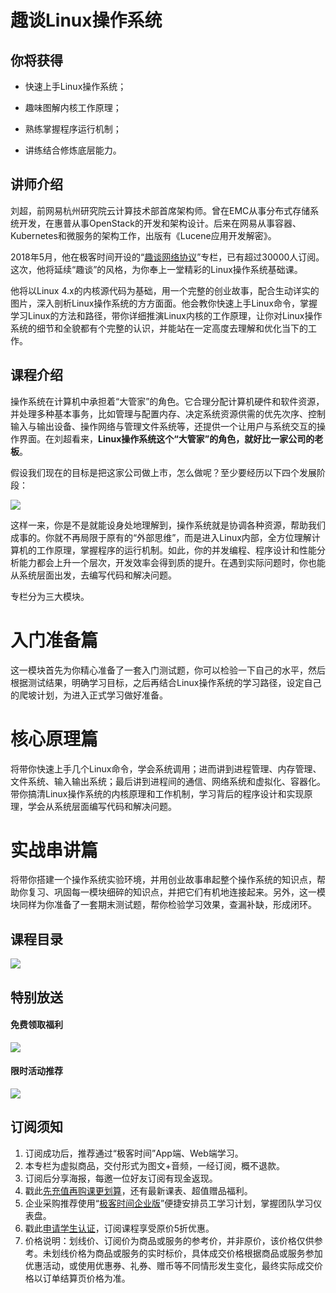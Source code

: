# 趣谈Linux操作系统

## 你将获得

*   快速上手Linux操作系统；
    
*   趣味图解内核工作原理；
    
*   熟练掌握程序运行机制；
    
*   讲练结合修炼底层能力。
    

  

## 讲师介绍

刘超，前网易杭州研究院云计算技术部首席架构师。曾在EMC从事分布式存储系统开发，在惠普从事OpenStack的开发和架构设计。后来在网易从事容器、Kubernetes和微服务的架构工作，出版有《Lucene应用开发解密》。

2018年5月，他在极客时间开设的“[趣谈网络协议](https://time.geekbang.org/column/intro/85?utm_term=zeusKZBFK&utm_source=app&utm_medium=geektime&utm_campaign=85-end&utm_content=caozuoxitongxiangqingye)”专栏，已有超过30000人订阅。这次，他将延续“趣谈”的风格，为你奉上一堂精彩的Linux操作系统基础课。

他将以Linux 4.x的内核源代码为基础，用一个完整的创业故事，配合生动详实的图片，深入剖析Linux操作系统的方方面面。他会教你快速上手Linux命令，掌握学习Linux的方法和路径，带你详细推演Linux内核的工作原理，让你对Linux操作系统的细节和全貌都有个完整的认识，并能站在一定高度去理解和优化当下的工作。

  

## 课程介绍

操作系统在计算机中承担着“大管家”的角色。它合理分配计算机硬件和软件资源，并处理多种基本事务，比如管理与配置内存、决定系统资源供需的优先次序、控制输入与输出设备、操作网络与管理文件系统等，还提供一个让用户与系统交互的操作界面。在刘超看来，**Linux操作系统这个“大管家”的角色，就好比一家公司的老板**。

假设我们现在的目标是把这家公司做上市，怎么做呢？至少要经历以下四个发展阶段：

![](https://static001.geekbang.org/resource/image/7d/a5/7d7b2f705d4877bb331b4ea3ff3450a5.jpg)

这样一来，你是不是就能设身处地理解到，操作系统就是协调各种资源，帮助我们成事的。你就不再局限于原有的“外部思维”，而是进入Linux内部，全方位理解计算机的工作原理，掌握程序的运行机制。如此，你的并发编程、程序设计和性能分析能力都会上升一个层次，开发效率会得到质的提升。在遇到实际问题时，你也能从系统层面出发，去编写代码和解决问题。

专栏分为三大模块。

# 入门准备篇

这一模块首先为你精心准备了一套入门测试题，你可以检验一下自己的水平，然后根据测试结果，明确学习目标，之后再结合Linux操作系统的学习路径，设定自己的爬坡计划，为进入正式学习做好准备。

# 核心原理篇

将带你快速上手几个Linux命令，学会系统调用；进而讲到进程管理、内存管理、文件系统、输入输出系统；最后讲到进程间的通信、网络系统和虚拟化、容器化。带你搞清Linux操作系统的内核原理和工作机制，学习背后的程序设计和实现原理，学会从系统层面编写代码和解决问题。

# 实战串讲篇

将带你搭建一个操作系统实验环境，并用创业故事串起整个操作系统的知识点，帮助你复习、巩固每一模块细碎的知识点，并把它们有机地连接起来。另外，这一模块同样为你准备了一套期末测试题，帮你检验学习效果，查漏补缺，形成闭环。

  

## 课程目录

![](https://static001.geekbang.org/resource/image/5c/d7/5c2802385aa1fd57d8544cb9eedde4d7.jpg)

  

## 特别放送

#### 免费领取福利

[![](https://static001.geekbang.org/resource/image/b0/9b/b01d6e3d17b9708b70b81ce043e4e69b.jpg?wh=1035x360)](https://u.geekbang.org/subject/intro/1000861?utm_source=zhuanlanxiangqingye&utm_medium=app&utm_term=appzhuanlanxiangqingye&gk_cus_user_wechat=university)  
  

#### 限时活动推荐

[![](https://static001.geekbang.org/resource/image/67/a0/6720f5d50b4b38abbf867facdef728a0.png?wh=1035x360)](https://shop18793264.m.youzan.com/wscgoods/detail/2fmoej9krasag5p?dc_ps=2913145716543073286.200001)

  

## 订阅须知

1.  订阅成功后，推荐通过“极客时间”App端、Web端学习。
2.  本专栏为虚拟商品，交付形式为图文+音频，一经订阅，概不退款。
3.  订阅后分享海报，每邀一位好友订阅有现金返现。
4.  戳此[先充值再购课更划算](https://shop18793264.m.youzan.com/wscgoods/detail/2fmoej9krasag5p?scan=1&activity=none&from=kdt&qr=directgoods_1541158976&shopAutoEnter=1)，还有最新课表、超值赠品福利。
5.  企业采购推荐使用“[极客时间企业版](https://b.geekbang.org/?utm_source=geektime&utm_medium=columnintro&utm_campaign=newregister&gk_source=2021020901_gkcolumnintro_newregister)”便捷安排员工学习计划，掌握团队学习仪表盘。
6.  戳此[申请学生认证](https://promo.geekbang.org/activity/student-certificate?utm_source=geektime&utm_medium=caidanlan1)，订阅课程享受原价5折优惠。
7.  价格说明：划线价、订阅价为商品或服务的参考价，并非原价，该价格仅供参考。未划线价格为商品或服务的实时标价，具体成交价格根据商品或服务参加优惠活动，或使用优惠券、礼券、赠币等不同情形发生变化，最终实际成交价格以订单结算页价格为准。
